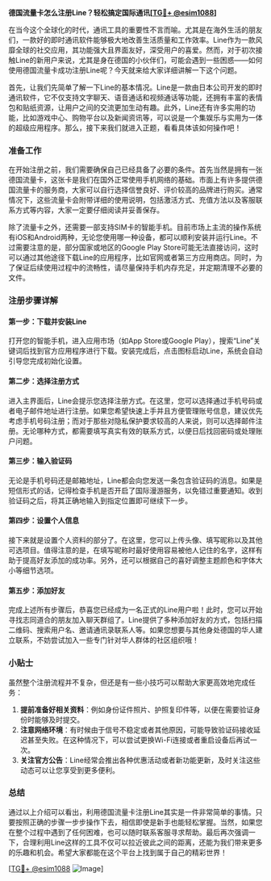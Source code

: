 **德国流量卡怎么注册Line？轻松搞定国际通讯[[TG💪+ @esim1088](https://t.me/s/esim1088)]**

在当今这个全球化的时代，通讯工具的重要性不言而喻。尤其是在海外生活的朋友们，一款好的即时通讯软件能够极大地改善生活质量和工作效率。Line作为一款风靡全球的社交应用，其功能强大且界面友好，深受用户的喜爱。然而，对于初次接触Line的新用户来说，尤其是身在德国的小伙伴们，可能会遇到一些困惑——如何使用德国流量卡成功注册Line呢？今天就来给大家详细讲解一下这个问题。

首先，让我们先简单了解一下Line的基本情况。Line是一款由日本公司开发的即时通讯软件，它不仅支持文字聊天、语音通话和视频通话等功能，还拥有丰富的表情包和贴纸资源，让用户之间的交流更加生动有趣。此外，Line还有许多实用的功能，比如游戏中心、购物平台以及新闻资讯等，可以说是一个集娱乐与实用为一体的超级应用程序。那么，接下来我们就进入正题，看看具体该如何操作吧！

### 准备工作

在开始注册之前，我们需要确保自己已经具备了必要的条件。首先当然是拥有一张德国流量卡，这张卡是我们在国外正常使用手机网络的基础。市面上有许多提供德国流量卡的服务商，大家可以自行选择信誉良好、评价较高的品牌进行购买。通常情况下，这些流量卡会附带详细的使用说明，包括激活方式、充值方法以及客服联系方式等内容，大家一定要仔细阅读并妥善保存。

除了流量卡之外，还需要一部支持SIM卡的智能手机。目前市场上主流的操作系统有iOS和Android两种，无论您使用哪一种设备，都可以顺利安装并运行Line。不过需要注意的是，部分国家或地区的Google Play Store可能无法直接访问，这时可以通过其他途径下载Line的应用程序，比如官网或者第三方应用商店。同时，为了保证后续使用过程中的流畅性，请尽量保持手机内存充足，并定期清理不必要的文件。

### 注册步骤详解

#### 第一步：下载并安装Line

打开您的智能手机，进入应用市场（如App Store或Google Play），搜索“Line”关键词后找到官方应用程序进行下载。安装完成后，点击图标启动Line，系统会自动引导您完成初始化设置。

#### 第二步：选择注册方式

进入主界面后，Line会提示您选择注册方式。在这里，您可以选择通过手机号码或者电子邮件地址进行注册。如果您希望快速上手并且方便管理账号信息，建议优先考虑手机号码注册；而对于那些对隐私保护要求较高的人来说，则可以选择邮件注册。无论哪种方式，都需要填写真实有效的联系方式，以便日后找回密码或处理账户问题。

#### 第三步：输入验证码

无论是手机号码还是邮箱地址，Line都会向您发送一条包含验证码的消息。如果是短信形式的话，记得检查手机是否开启了国际漫游服务，以免错过重要通知。收到验证码之后，将其正确地输入到指定位置即可继续下一步。

#### 第四步：设置个人信息

接下来就是设置个人资料的部分了。在这里，您可以上传头像、填写昵称以及其他可选项目。值得注意的是，在填写昵称时最好使用容易被他人记住的名字，这样有助于提高好友添加的成功率。另外，还可以根据自己的喜好调整主题颜色和字体大小等细节选项。

#### 第五步：添加好友

完成上述所有步骤后，恭喜您已经成为一名正式的Line用户啦！此时，您可以开始寻找志同道合的朋友加入聊天群组了。Line提供了多种添加好友的方式，包括扫描二维码、搜索用户名、邀请通讯录联系人等。如果您想要与其他身处德国的华人建立联系，不妨尝试加入一些专门针对华人群体的社区组织哦！

### 小贴士

虽然整个注册流程并不复杂，但还是有一些小技巧可以帮助大家更高效地完成任务：

1. **提前准备好相关资料**：例如身份证件照片、护照复印件等，以便在需要验证身份时能够及时提交。
2. **注意网络环境**：有时候由于信号不稳定或者其他原因，可能导致验证码接收延迟甚至失败。在这种情况下，可以尝试更换Wi-Fi连接或者重启设备后再试一次。
3. **关注官方公告**：Line经常会推出各种优惠活动或者新功能更新，及时关注这些动态可以让您享受到更多便利。

### 总结

通过以上介绍可以看出，利用德国流量卡注册Line其实是一件非常简单的事情。只要按照正确的步骤一步步操作下去，相信即使是新手也能轻松掌握。当然，如果您在整个过程中遇到了任何困难，也可以随时联系客服寻求帮助。最后再次强调一下，合理利用Line这样的工具不仅可以拉近彼此之间的距离，还能为我们带来更多的乐趣和机会。希望大家都能在这个平台上找到属于自己的精彩世界！

[[TG💪+ @esim1088](https://t.me/s/esim1088) ![Image](https://i.postimg.cc/4NQfJmqS/Snipaste-2025-05-13-00-14-12.png)]